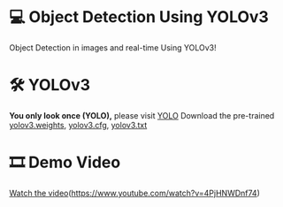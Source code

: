 # 💻 Object Detection Using YOLOv3
Object Detection in images and real-time Using YOLOv3!
# 🛠 YOLOv3
**You only look once (YOLO),** please visit [YOLO](https://pjreddie.com/darknet/yolo/)
Download the pre-trained [yolov3.weights](https://pjreddie.com/media/files/yolov3.weights), [yolov3.cfg](https://github.com/AmalAljabri/Object-Detection-Using-YOLOv3/blob/master/yolov3.cfg), [yolov3.txt](https://github.com/AmalAljabri/Object-Detection-Using-YOLOv3/blob/master/yolov3.txt)
# 🎞 Demo Video
[Watch the video](https://github.com/AmalAljabri/Object-Detection-Using-YOLOv3/blob/master/Object%20Detection%20Using%20YOLOv3%20.png)(https://www.youtube.com/watch?v=4PjHNWDnf74)
